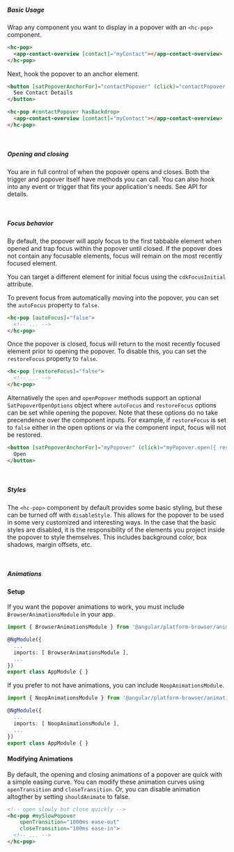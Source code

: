 ##### Basic Usage
Wrap any component you want to display in a popover with an `<hc-pop>` component.

```html
<hc-pop>
  <app-contact-overview [contact]="myContact"></app-contact-overview>
</hc-pop>
```

Next, hook the popover to an anchor element.

```html
<button [satPopoverAnchorFor]="contactPopover" (click)="contactPopover.toggle()">
  See Contact Details
</button>

<hc-pop #contactPopover hasBackdrop>
  <app-contact-overview [contact]="myContact"></app-contact-overview>
</hc-pop>
```

&nbsp;

##### Opening and closing

You are in full control of when the popover opens and closes. Both the trigger and popover itself have methods
you can call. You can also hook into any event or trigger that fits your application's needs. See API for details.

&nbsp;

##### Focus behavior

By default, the popover will apply focus to the first tabbable element when opened and trap focus
within the popover until closed. If the popover does not contain any focusable elements, focus
will remain on the most recently focused element.

You can target a different element for initial focus using the `cdkFocusInitial` attribute.

To prevent focus from automatically moving into the popover, you can set the `autoFocus` property
to `false`.

```html
<hc-pop [autoFocus]="false">
  <!-- ... -->
</hc-pop>
```

Once the popover is closed, focus will return to the most recently focused element prior to
opening the popover. To disable this, you can set the `restoreFocus` property to `false`.

```html
<hc-pop [restoreFocus]="false">
  <!-- ... -->
</hc-pop>
```

Alternatively the `open` and `openPopover` methods support an optional `SatPopoverOpenOptions`
object where `autoFocus` and `restoreFocus` options can be set while opening the popover. Note
that these options do no take precendence over the component inputs. For example, if `restoreFocus`
is set to `false` either in the open options or via the component input, focus will not be
restored.

```html
<button [satPopoverAnchorFor]="myPopover" (click)="myPopover.open({ restoreFocus: false })">
  Open
</button>
```

&nbsp;

##### Styles

The `<hc-pop>` component by default provides some basic styling, but these can be turned off with `disableStyle`.
This allows for the popover to be used in some very customized and interesting ways. In the case that the basic styles
are disabled, it is the responsibility of the elements you project inside the popover to style themselves. This
includes background color, box shadows, margin offsets, etc.

&nbsp;

##### Animations

#### Setup

If you want the popover animations to work, you must include `BrowserAnimationsModule` in your app.

```ts
import { BrowserAnimationsModule } from '@angular/platform-browser/animations';

@NgModule({
  ...
  imports: [ BrowserAnimationsModule ],
  ...
})
export class AppModule { }
```

If you prefer to not have animations, you can include `NoopAnimationsModule`.

```ts
import { NoopAnimationsModule } from '@angular/platform-browser/animations';

@NgModule({
  ...
  imports: [ NoopAnimationsModule ],
  ...
})
export class AppModule { }
```

#### Modifying Animations
By default, the opening and closing animations of a popover are quick with a simple easing curve.
You can modify these animation curves using `openTransition` and `closeTransition`. Or, you can disable animation
altogther by setting `shouldAnimate` to false.

```html
<!-- open slowly but close quickly -->
<hc-pop #mySlowPopover
    openTransition="1000ms ease-out"
    closeTransition="100ms ease-in">
  <!-- ... -->
</hc-pop>
```